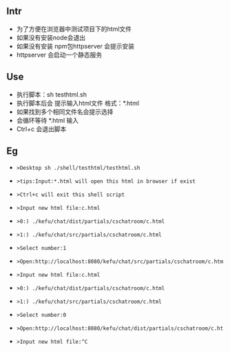 ## Intr
* 为了方便在浏览器中测试项目下的html文件
* 如果没有安装node会退出
* 如果没有安装 npm包httpserver 会提示安装
* httpserver 会启动一个静态服务
## Use
* 执行脚本：sh testhtml.sh
* 执行脚本后会 提示输入html文件 格式：*.html
* 如果找到多个相同文件名会提示选择
* 会循环等待 *.html 输入
* Ctrl+c 会退出脚本
## Eg
*     >Desktop sh ./shell/testhtml/testhtml.sh 
*     >tips:Input:*.html will open this html in browser if exist
*     >Ctrl+c will exit this shell script
*     >Input new html file:c.html
*     >0:) ./kefu/chat/dist/partials/cschatroom/c.html
*     >1:) ./kefu/chat/src/partials/cschatroom/c.html
*     >Select number:1
*     >Open:http://localhost:8080/kefu/chat/src/partials/cschatroom/c.html
*     >Input new html file:c.html
*     >0:) ./kefu/chat/dist/partials/cschatroom/c.html
*     >1:) ./kefu/chat/src/partials/cschatroom/c.html
*     >Select number:0
*     >Open:http://localhost:8080/kefu/chat/dist/partials/cschatroom/c.html
*     >Input new html file:^C
